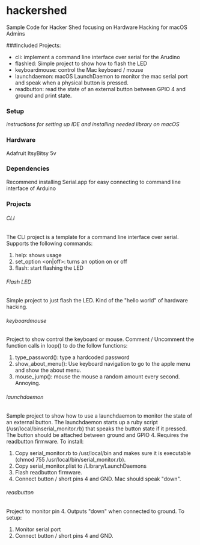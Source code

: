 # hackershed
Sample Code for Hacker Shed focusing on Hardware Hacking for macOS Admins

###Included Projects:

* cli: implement a command line interface over serial for the Arudino
* flashled: Simple project to show how to flash the LED
* keyboardmouse: control the Mac keyboard / mouse
* launchdaemon: macOS LaunchDaemon to monitor the mac serial port and speak when a physical button is pressed.
* readbutton: read the state of an external button between GPIO 4 and ground and print state.

 
### Setup
*instructions for setting up IDE and installing needed library on macOS*

### Hardware
Adafruit ItsyBitsy 5v

### Dependencies
Recommend installing Serial.app for easy connecting to command line interface of Arduino

### Projects

###### CLI
The CLI project is a template for a command line interface over serial.  Supports the following commands:

1. help: shows usage
1. set_option <on|off>: turns an option on or off
1. flash: start flashing the LED


###### Flash LED
Simple project to just flash the LED. Kind of the "hello world" of hardware hacking.

###### keyboardmouse
Project to show control the keyboard or mouse. Comment / Uncomment the function calls in loop() to do the follow functions:

1. type_password(): type a hardcoded password 
1. show_about_menu(): Use keyboard navigation to go to the apple menu and show the about menu.
1. mouse_jump(): mouse the mouse a random amount every second. Annoying.

###### launchdaemon
Sample project to show how to use a launchdaemon to monitor the state of an external button. The launchdaemon starts up a ruby script (/usr/local/binserial_monitor.rb) that speaks the button state if it pressed. The button should be attached between ground and GPIO 4. Requires the readbutton firmware. To install:

1. Copy serial_monitor.rb to /usr/local/bin and makes sure it is executable (chmod 755 /usr/local/bin/serial_monitor.rb).
1. Copy serial_monitor.plist to /Library/LaunchDaemons
1. Flash readbutton firmware. 
1. Connect button / short pins 4 and GND. Mac should speak "down".

###### readbutton
Project to monitor pin 4. Outputs "down" when connected to ground. To setup:
1. Monitor serial port
1. Connect button / short pins 4 and GND.



